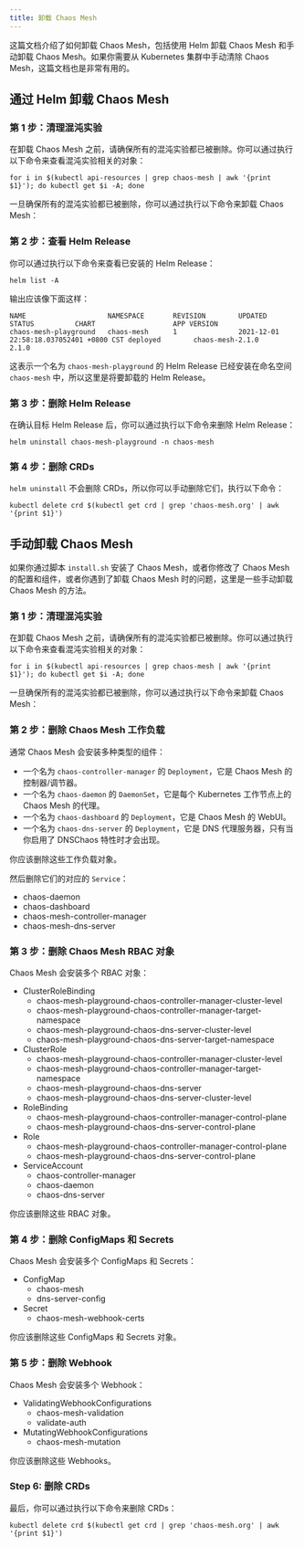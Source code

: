 ```yaml
---
title: 卸载 Chaos Mesh
---
```


这篇文档介绍了如何卸载 Chaos Mesh，包括使用 Helm 卸载 Chaos Mesh 和手动卸载 Chaos Mesh。如果你需要从 Kubernetes 集群中手动清除 Chaos Mesh，这篇文档也是非常有用的。

## 通过 Helm 卸载 Chaos Mesh

### 第 1 步：清理混沌实验

在卸载 Chaos Mesh 之前，请确保所有的混沌实验都已被删除。你可以通过执行以下命令来查看混沌实验相关的对象：

```shell
for i in $(kubectl api-resources | grep chaos-mesh | awk '{print $1}'); do kubectl get $i -A; done
```

一旦确保所有的混沌实验都已被删除，你可以通过执行以下命令来卸载 Chaos Mesh：

### 第 2 步：查看 Helm Release

你可以通过执行以下命令来查看已安装的 Helm Release：

```shell
helm list -A
```

输出应该像下面这样：

```text
NAME                    NAMESPACE       REVISION        UPDATED                                 STATUS          CHART                   APP VERSION
chaos-mesh-playground   chaos-mesh      1               2021-12-01 22:58:18.037052401 +0800 CST deployed        chaos-mesh-2.1.0        2.1.0
```

这表示一个名为 `chaos-mesh-playground` 的 Helm Release 已经安装在命名空间 `chaos-mesh` 中，所以这里是将要卸载的 Helm Release。

### 第 3 步：删除 Helm Release

在确认目标 Helm Release 后，你可以通过执行以下命令来删除 Helm Release：

```shell
helm uninstall chaos-mesh-playground -n chaos-mesh
```

### 第 4 步：删除 CRDs

`helm uninstall` 不会删除 CRDs，所以你可以手动删除它们，执行以下命令：

```shell
kubectl delete crd $(kubectl get crd | grep 'chaos-mesh.org' | awk '{print $1}')
```

## 手动卸载 Chaos Mesh

如果你通过脚本 `install.sh` 安装了 Chaos Mesh，或者你修改了 Chaos Mesh 的配置和组件，或者你遇到了卸载 Chaos Mesh 时的问题，这里是一些手动卸载 Chaos Mesh 的方法。

### 第 1 步：清理混沌实验

在卸载 Chaos Mesh 之前，请确保所有的混沌实验都已被删除。你可以通过执行以下命令来查看混沌实验相关的对象：

```shell
for i in $(kubectl api-resources | grep chaos-mesh | awk '{print $1}'); do kubectl get $i -A; done
```

一旦确保所有的混沌实验都已被删除，你可以通过执行以下命令来卸载 Chaos Mesh：

### 第 2 步：删除 Chaos Mesh 工作负载

通常 Chaos Mesh 会安装多种类型的组件：

- 一个名为 `chaos-controller-manager` 的 `Deployment`，它是 Chaos Mesh 的控制器/调节器。
- 一个名为 `chaos-daemon` 的 `DaemonSet`，它是每个 Kubernetes 工作节点上的 Chaos Mesh 的代理。
- 一个名为 `chaos-dashboard` 的 `Deployment`，它是 Chaos Mesh 的 WebUI。
- 一个名为 `chaos-dns-server` 的 `Deployment`，它是 DNS 代理服务器，只有当你启用了 DNSChaos 特性时才会出现。

你应该删除这些工作负载对象。

然后删除它们的对应的 `Service`：

- chaos-daemon
- chaos-dashboard
- chaos-mesh-controller-manager
- chaos-mesh-dns-server

### 第 3 步：删除 Chaos Mesh RBAC 对象

Chaos Mesh 会安装多个 RBAC 对象：

- ClusterRoleBinding
  - chaos-mesh-playground-chaos-controller-manager-cluster-level
  - chaos-mesh-playground-chaos-controller-manager-target-namespace
  - chaos-mesh-playground-chaos-dns-server-cluster-level
  - chaos-mesh-playground-chaos-dns-server-target-namespace
- ClusterRole
  - chaos-mesh-playground-chaos-controller-manager-cluster-level
  - chaos-mesh-playground-chaos-controller-manager-target-namespace
  - chaos-mesh-playground-chaos-dns-server
  - chaos-mesh-playground-chaos-dns-server-cluster-level
- RoleBinding
  - chaos-mesh-playground-chaos-controller-manager-control-plane
  - chaos-mesh-playground-chaos-dns-server-control-plane
- Role
  - chaos-mesh-playground-chaos-controller-manager-control-plane
  - chaos-mesh-playground-chaos-dns-server-control-plane
- ServiceAccount
  - chaos-controller-manager
  - chaos-daemon
  - chaos-dns-server

你应该删除这些 RBAC 对象。

### 第 4 步：删除 ConfigMaps 和 Secrets

Chaos Mesh 会安装多个 ConfigMaps 和 Secrets：

- ConfigMap
  - chaos-mesh
  - dns-server-config
- Secret
  - chaos-mesh-webhook-certs

你应该删除这些 ConfigMaps 和 Secrets 对象。

### 第 5 步：删除 Webhook

Chaos Mesh 会安装多个 Webhook：

- ValidatingWebhookConfigurations
  - chaos-mesh-validation
  - validate-auth
- MutatingWebhookConfigurations
  - chaos-mesh-mutation

你应该删除这些 Webhooks。

### Step 6: 删除 CRDs

最后，你可以通过执行以下命令来删除 CRDs：

```shell
kubectl delete crd $(kubectl get crd | grep 'chaos-mesh.org' | awk '{print $1}')
```
